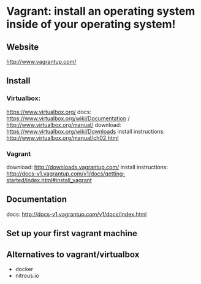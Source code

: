 # Vagrant: install an operating system inside of your operating system!

## Website
http://www.vagrantup.com/

## Install

### Virtualbox:

https://www.virtualbox.org/
docs: https://www.virtualbox.org/wiki/Documentation / http://www.virtualbox.org/manual/
download: https://www.virtualbox.org/wiki/Downloads
install instructions: http://www.virtualbox.org/manual/ch02.html

### Vagrant
download: http://downloads.vagrantup.com/
install instructions: http://docs-v1.vagrantup.com/v1/docs/getting-started/index.html#install_vagrant

## Documentation
docs: http://docs-v1.vagrantup.com/v1/docs/index.html

## Set up your first vagrant machine

## Alternatives to vagrant/virtualbox
- docker
- nitrous.io